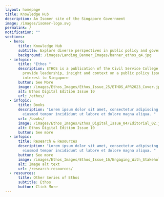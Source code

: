 ```yaml
---
layout: homepage
title: Knowledge Hub
description: An Isomer site of the Singapore Government
image: /images/isomer-logo.svg
permalink: /
notification: ""
sections:
  - hero:
      title: Knowledge Hub
      subtitle: Explore diverse perspectives in public policy and governance.
      background: /images/Landing_Banner_Images/banner_ethos_q4.jpg
  - infopic:
      title: "Ethos "
      description: ETHOS is a publication of the Civil Service College aiming to
        provide leadership, insight and context on a public policy issues of
        interest to Singapore
      button: See More
      image: /images/Ethos_Images/Ethos_Issue_25/ETHOS_APR2023_Cover.jpg
      alt: Ethos Digital Edition Issue 10
      url: /ethos/
  - infopic:
      title: Books
      description: "Lorem ipsum dolor sit amet, consectetur adipiscing elit, sed do
        eiusmod tempor incididunt ut labore et dolore magna aliqua. "
      url: /books/
      image: /images/Ethos_Images/Ethos_Digital_Issue_04/Editorial_02.jpg
      alt: Ethos Digital Edition Issue 10
      button: See more
  - infopic:
      title: Research & Resources
      description: "Lorem ipsum dolor sit amet, consectetur adipiscing elit, sed do
        eiusmod tempor incididunt ut labore et dolore magna aliqua. "
      button: See more
      image: /images/Ethos_Images/Ethos_Issue_16/Engaging_With_Stakeholders_For_Banner.png
      alt: Image alt text
      url: /research-resources/
  - resources:
      title: Other Series of Ethos
      subtitle: Ethos
      button: Click More
---
```

